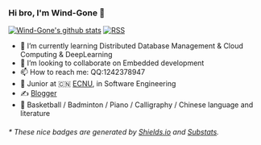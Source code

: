 ### Hi bro, I'm Wind-Gone 👋
[![Wind-Gone's github stats](https://github-readme-stats.vercel.app/api?username=Wind-Gone)](https://github.com/anuraghazra/github-readme-stats)
[![RSS](https://img.shields.io/badge/dynamic/json?logo=rss&logoColor=white&label=RSS&labelColor=95B8D1&color=95B8D1&query=%24.data.totalSubs&url=https%3A%2F%2Fapi.spencerwoo.com%2Fsubstats%2F%3Fsource%3Dfeedly%257Cinoreader%257CfeedsPub%26queryKey%3Dhttps://haysc.tech/feed.xml&style=flat-square)](https://haysc.tech/)
- 🌱 I’m currently learning Distributed Database Management & Cloud Computing & DeepLearning
- 👯 I’m looking to collaborate on Embedded development
- 📫 How to reach me: QQ:1242378947
- 🍻 Junior at 🇨🇳 [ECNU](https://www.pku.edu.cn), in Software Engineering
- ✍️ [Blogger](https://wind-gone.gitee.io/)
- 🏃 Basketball / Badminton / Piano / Calligraphy / Chinese language and literature
<h6>* These nice badges are generated by <a href="https://shields.io/">Shields.io</a> and <a href="https://github.com/spencerwooo/Substats">Substats</a>.</h6>
<!--
**Wind-Gone/Wind-Gone** is a ✨ _special_ ✨ repository because its `README.md` (this file) appears on your GitHub profile.

Here are some ideas to get you started:

- 🔭 I’m currently working on ...
- 🌱 I’m currently learning ...
- 👯 I’m looking to collaborate on ...
- 🤔 I’m looking for help with ...
- 💬 Ask me about ...
- 📫 How to reach me: ...
- 😄 Pronouns: ...
- ⚡ Fun fact: ...
-->
